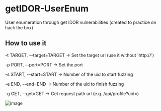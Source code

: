 # getIDOR-UserEnum
User enumeration through get IDOR vulnerabilities (created to practice on hack the box)

## How to use it
-t TARGET, --target=TARGET -> Set the target url (use it without 'http://')

-p PORT, --port=PORT -> Set the port

-s START, --start=START -> Number of the uid to start fuzzing

-e END, --end=END -> Number of the uid to finish fuzzing

-g GET, --get=GET -> Get request path url (e.g. /api/profile?uid=)

![image](https://github.com/GaboLC98/getIDOR-UserEnum/assets/69644400/d32d00ce-10e3-418f-a923-801a75a078c1)
